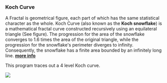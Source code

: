 ### Koch Curve

A Fractal is geometrical figure, each part of which has the same statistical character as the whole. Koch Curve (also known as the **Koch snowflake**) is a mathematical fractal curve constructed recursively using an equilateral triangle (See figure). The progression for the area of the snowflake converges to 1.6 times the area of the original triangle, while the progression for the snowflake's perimeter diverges to infinity. Consequently, the snowflake has a finite area bounded by an infinitely long line. **[more info](https://en.wikipedia.org/wiki/Koch_snowflake)**

This program traces out a 4 level Koch curve.

![](https://upload.wikimedia.org/wikipedia/commons/f/fd/Von_Koch_curve.gif)